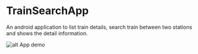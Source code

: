 # TrainSearchApp

An android application to list train details, search train between two stations and shows the detail information.


![alt App demo](https://cloud.githubusercontent.com/assets/4771159/14294728/187f0004-fb90-11e5-8424-76c4e8fa45db.gif)
